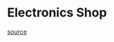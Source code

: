 # Electronics Shop
<a href=https://www.hackerrank.com/challenges/electronics-shop/problem>source</a>